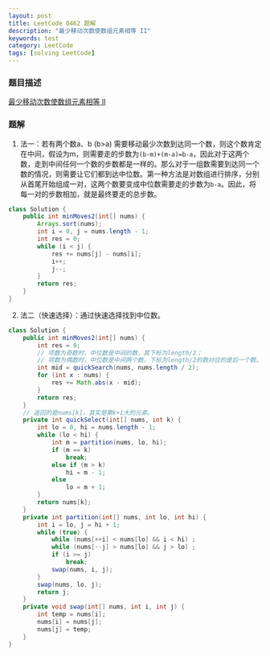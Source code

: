 ```yaml
---
layout: post
title: LeetCode 0462 题解
description: "最少移动次数使数组元素相等 II"
keywords: test
category: LeetCode
tags: [solving LeetCode]
---
```


### 题目描述
[最少移动次数使数组元素相等 II](https://leetcode-cn.com/problems/minimum-moves-to-equal-array-elements-ii/)

### 题解
1. 法一：若有两个数a、b (b>a) 需要移动最少次数到达同一个数，则这个数肯定在中间，假设为m，则需要走的步数为`(b-m)+(m-a)=b-a`，因此对于这两个数，走到中间任何一个数的步数都是一样的。那么对于一组数需要到达同一个数的情况，则需要让它们都到达中位数。第一种方法是对数组进行排序，分别从首尾开始组成一对，这两个数要变成中位数需要走的步数为`b-a`。因此，将每一对的步数相加，就是最终要走的总步数。
```java
class Solution {
    public int minMoves2(int[] nums) {
        Arrays.sort(nums);
        int i = 0, j = nums.length - 1;
        int res = 0;
        while (i < j) {
            res += nums[j] - nums[i];
            i++;
            j--;
        }
        return res;
    }
}
```
2. 法二（快速选择）：通过快速选择找到中位数。
```java
class Solution {
    public int minMoves2(int[] nums) {
        int res = 0;
        // 项数为奇数时，中位数是中间的数，其下标为length/2；
        // 项数为偶数时，中位数是中间两个数，下标为length/2的数对应的是后一个数。
        int mid = quickSearch(nums, nums.length / 2);
        for (int x : nums) {
            res += Math.abs(x - mid);
        }
        return res;
    }
    // 返回的是nums[k]，其实是第k+1大的元素。
    private int quickSelect(int[] nums, int k) {
        int lo = 0, hi = nums.length - 1;
        while (lo < hi) {
            int m = partition(nums, lo, hi);
            if (m == k)
                break;
            else if (m > k)
                hi = m - 1;
            else
                lo = m + 1;
        }
        return nums[k];
    }
    private int partition(int[] nums, int lo, int hi) {
        int i = lo, j = hi + 1;
        while (true) {
            while (nums[++i] < nums[lo] && i < hi) ;
            while (nums[--j] > nums[lo] && j > lo) ;
            if (i >= j)
                break;
            swap(nums, i, j);
        }
        swap(nums, lo, j);
        return j;
    }
    private void swap(int[] nums, int i, int j) {
        int temp = nums[i];
        nums[i] = nums[j];
        nums[j] = temp;
    }
}
```